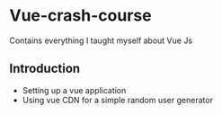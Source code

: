 # Vue-crash-course
Contains everything I taught myself about Vue Js

## Introduction
- Setting up a vue application
- Using vue CDN for a simple random user generator
